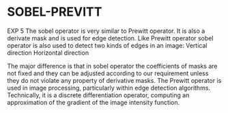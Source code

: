 # SOBEL-PREVITT
EXP 5
The sobel operator is very similar to Prewitt operator. It is also a derivate mask and is used for edge detection. Like Prewitt operator sobel operator is also used to detect two kinds of edges in an image:
Vertical direction
Horizontal direction

The major difference is that in sobel operator the coefficients of masks are not fixed and they can be adjusted according to our requirement unless they do not violate any property of derivative masks.
The Prewitt operator is used in image processing, particularly within edge detection algorithms. Technically, it is a discrete differentiation operator, computing an approximation of the gradient of the image intensity function. 
